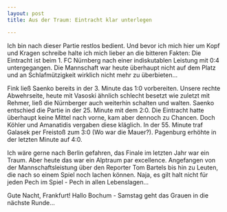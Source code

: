 ```yaml
---
layout: post
title: Aus der Traum: Eintracht klar unterlegen

---
```


Ich bin nach dieser Partie restlos bedient. Und bevor ich mich hier um Kopf und Kragen schreibe halte ich mich lieber an die bitteren Fakten: Die Eintracht ist beim 1. FC Nürnberg nach einer indiskutablen Leistung mit 0:4 untergegangen. Die Mannschaft war heute überhaupt nicht auf dem Platz und an Schlafmützigkeit wirklich nicht mehr zu überbieten...

Fink ließ Saenko bereits in der 3. Minute das 1:0 vorbereiten. Unsere rechte Abwehrseite, heute mit Vasoski ähnlich schlecht besetzt wie zuletzt mit Rehmer, ließ die Nürnberger auch weiterhin schalten und walten. Saenko entschied die Partie in der 25. Minute mit dem 2:0. Die Eintracht hatte überhaupt keine Mittel nach vorne, kam aber dennoch zu Chancen. Doch Köhler und Amanatidis vergaben diese kläglich. In der 55. Minute traf Galasek per Freistoß zum 3:0 (Wo war die Mauer?). Pagenburg erhöhte in der letzten Minute auf 4:0.

Ich wäre gerne nach Berlin gefahren, das Finale im letzten Jahr war ein Traum. Aber heute das war ein Alptraum par excellence. Angefangen von der Mannschaftsleistung über den Reporter Tom Bartels bis hin zu Leuten, die nach so einem Spiel noch lachen können. Naja, es gilt halt nicht für jeden Pech im Spiel - Pech in allen Lebenslagen...

Gute Nacht, Frankfurt! Hallo Bochum - Samstag geht das Grauen in die nächste Runde...
